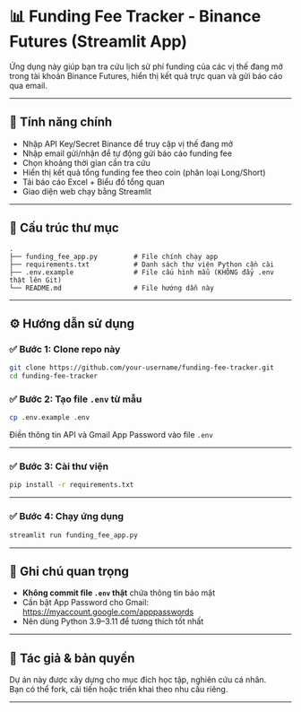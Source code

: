
# 📊 Funding Fee Tracker - Binance Futures (Streamlit App)

Ứng dụng này giúp bạn tra cứu lịch sử phí funding của các vị thế đang mở trong tài khoản Binance Futures, hiển thị kết quả trực quan và gửi báo cáo qua email.

---

## 🚀 Tính năng chính

- Nhập API Key/Secret Binance để truy cập vị thế đang mở
- Nhập email gửi/nhận để tự động gửi báo cáo funding fee
- Chọn khoảng thời gian cần tra cứu
- Hiển thị kết quả tổng funding fee theo coin (phân loại Long/Short)
- Tải báo cáo Excel + Biểu đồ tổng quan
- Giao diện web chạy bằng Streamlit

---

## 📁 Cấu trúc thư mục

```
.
├── funding_fee_app.py         # File chính chạy app
├── requirements.txt           # Danh sách thư viện Python cần cài
├── .env.example               # File cấu hình mẫu (KHÔNG đẩy .env thật lên Git)
└── README.md                  # File hướng dẫn này
```

---

## ⚙️ Hướng dẫn sử dụng

### ✅ Bước 1: Clone repo này
```bash
git clone https://github.com/your-username/funding-fee-tracker.git
cd funding-fee-tracker
```

### ✅ Bước 2: Tạo file `.env` từ mẫu
```bash
cp .env.example .env
```
Điền thông tin API và Gmail App Password vào file `.env`

---

### ✅ Bước 3: Cài thư viện
```bash
pip install -r requirements.txt
```

---

### ✅ Bước 4: Chạy ứng dụng
```bash
streamlit run funding_fee_app.py
```

---

## 🔐 Ghi chú quan trọng

- **Không commit file `.env` thật** chứa thông tin bảo mật
- Cần bật App Password cho Gmail: https://myaccount.google.com/apppasswords
- Nên dùng Python 3.9–3.11 để tương thích tốt nhất

---

## 🧠 Tác giả & bản quyền

Dự án này được xây dựng cho mục đích học tập, nghiên cứu cá nhân.  
Bạn có thể fork, cải tiến hoặc triển khai theo nhu cầu riêng.

---
